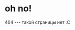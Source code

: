 # oh no!

404 --- такой страницы нет :C

<div class="frog" />
<!-- https://picrew.me/image_maker/1157390/ -->

<style>
    .frog {
        float: right;
        width: 600px;
        height: 600px;
        background-image: url("404-img/frog.png");
        position: relative;
        top: -110px;
    }

    .rust .frog {
        background-image: url("404-img/frog-rust.png");
    }
    .coal .frog {
        background-image: url("404-img/frog-coal.png");
    }
    .navy .frog {
        background-image: url("404-img/frog-navy.png");
    }
    .ayu .frog {
        background-image: url("404-img/frog-ayu.png");
    }
</style>
